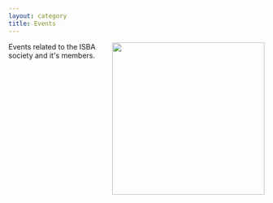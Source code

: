 ```yaml
---
layout: category
title: Events
---
```

<img align="right" width="300" src="/assets/images/bacteria.png">
Events related to the ISBA society and it's members.
